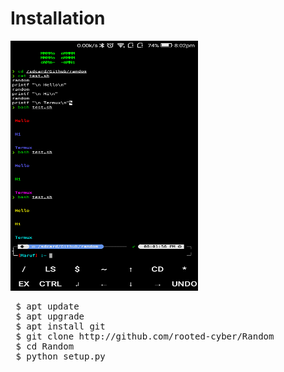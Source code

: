 
# Installation

<img src="https://github.com/rooted-cyber/Random/raw/master/random.png" style="width:300px;height:400px;">

<pre>
 $ apt update
 $ apt upgrade
 $ apt install git
 $ git clone http://github.com/rooted-cyber/Random
 $ cd Random
 $ python setup.py </pre>
 